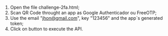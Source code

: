 
1. Open the file challenge-2fa.html;
2. Scan QR Code throught an app as Google Authenticador ou FreeOTP;
3. Use the email "jhon@gmail.com", key "123456" and the app`s generated token;
4. Click on button to execute the API.
